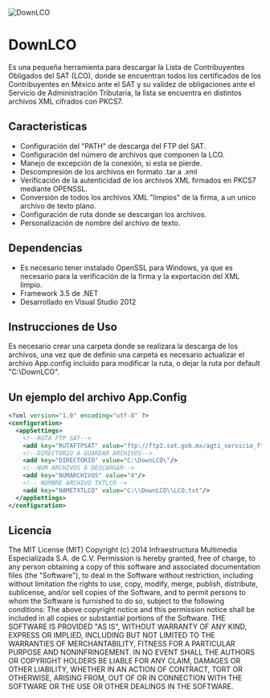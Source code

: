 ![DownLCO](https://virtualcfdi.com/img/logo404.png)

# DownLCO
Es una pequeña herramienta para descargar la Lista de Contribuyentes Obligados del SAT (LCO), donde se encuentran todos los certificados de los Contribuyentes en México ante el SAT y su validez de obligaciones ante el Servicio de Administración Tributaria, la lista se encuentra en distintos archivos XML cifrados con PKCS7.

## Caracteristicas

- Configuración del "PATH" de descarga del FTP del SAT.
- Configuración del número de archivos que componen la LCO.
- Manejo de excepción de la conexión, si esta se pierde.
- Descompresión de los archivos en formato .tar a .xml
- Verificación de la autenticidad de los archivos XML firmados en PKCS7 mediante OPENSSL.
- Conversión de todos los archivos XML "limpios" de la firma, a un unico archivo de texto plano.
- Configuración de ruta donde se descargan los archivos.
- Personalización de nombre del archivo de texto.

## Dependencias
- Es necesario tener instalado OpenSSL para Windows, ya que es necesario para la verificación de la firma y la exportación del XML limpio.
- Framework 3.5 de .NET
- Desarrollado en Visual Studio 2012

## Instrucciones de Uso
Es necesario crear una carpeta donde se realizara la descarga de los archivos, una vez que de definio una carpeta es necesario actualizar el archivo App.config incluido para modificar la ruta, o dejar la ruta por default "C:\DownLCO\".

## Un ejemplo del archivo App.Config

```xml
<?xml version="1.0" encoding="utf-8" ?>
<configuration>
  <appSettings>
    <!--RUTA FTP SAT-->
    <add key="RUTAFTPSAT" value="ftp://ftp2.sat.gob.mx/agti_servicio_ftp/cfds_ftp/LCO_"/>
    <!--DIRECTORIO A GUARDAR ARCHIVOS-->
    <add key="DIRECTORIO" value="C:\DownLCO\"/>
    <!--NUM ARCHIVOS A DESCARGAR-->
    <add key="NUMARCHIVOS" value="4"/>
    <!-- NOMBRE ARCHIVO TXTLCO-->
    <add key="NAMETXTLCO" value="C:\\DownLCO\\LCO.txt"/>
  </appSettings>
</configuration>
```

## Licencia
The MIT License (MIT)
Copyright (c) 2014 Infraestructura Multimedia Especializada S.A. de C.V.
Permission is hereby granted, free of charge, to any person obtaining a copy of this software and associated documentation files (the "Software"), to deal in the Software without restriction, including without limitation the rights to use, copy, modify, merge, publish, distribute, sublicense, and/or sell copies of the Software, and to permit persons to whom the Software is furnished to do so, subject to the following conditions:
The above copyright notice and this permission notice shall be included in all copies or substantial portions of the Software.
THE SOFTWARE IS PROVIDED "AS IS", WITHOUT WARRANTY OF ANY KIND, EXPRESS OR IMPLIED, INCLUDING BUT NOT LIMITED TO THE WARRANTIES OF MERCHANTABILITY, FITNESS FOR A PARTICULAR PURPOSE AND NONINFRINGEMENT. IN NO EVENT SHALL THE AUTHORS OR COPYRIGHT HOLDERS BE LIABLE FOR ANY CLAIM, DAMAGES OR OTHER LIABILITY, WHETHER IN AN ACTION OF CONTRACT, TORT OR OTHERWISE, ARISING FROM, OUT OF OR IN CONNECTION WITH THE SOFTWARE OR THE USE OR OTHER DEALINGS IN THE SOFTWARE.
